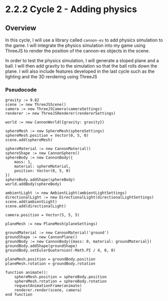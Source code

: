 # 2.2.2 Cycle 2 - Adding physics

## Overview

In this cycle, I will use a library called `cannon-es` to add physics simulation to the game. I will integrate the physics simulation into my game using ThreeJS to render the position of the cannon-es objects in the scene.

In order to test the physics simulation, I will generate a sloped plane and a ball. I will then add gravity to the simulation so that the ball rolls down the plane. I will also include features developed in the last cycle such as the lighting and the 3D rendering using ThreeJS

### Pseudocode

```
gravity := 9.82
scene := new ThreeJSScene()
camera := new ThreeJSCamera(cameraSettings)
renderer := new ThreeJSRenderer(rendererSettings)

world := new CannonWorld({gravity: gravity}) 

sphereMesh := new SphereMesh(sphereSettings)
sphereMesh.position = Vector(0, 5, 0)
scene.add(sphereMesh)

sphereMaterial := new CannonMaterial()
sphereShape := new CannonSphere()
sphereBody := new CannonBody({
    mass: 1,
    material: sphereMaterial,
    position: Vector(0, 5, 0)
})
sphereBody.addShape(sphereBody)
world.addBody(sphereBody)

ambientLight := new AmbientLight(ambientLightSettings)
directionalLight := new DirectionalLight(directionalLightSettings)
scene.add(ambientLight)
scene.add(directionalLight)

camera.position = Vector(5, 5, 5)

planeMesh := new PlaneMesh(planeSettings)

groundMaterial := new CannonMaterial('ground')
groundShape := new CannonPlane()
groundBody := new CannonBody({mass: 0, material: groundMaterial})
groundBody.addShape(groundShape)
groundBody.setEulerQuaternion(-Math.PI / 4, 0, 0)

planeMesh.position = groundBody.position
planeMesh.rotation = groundBody.rotation

function animate():
    sphereMesh.position = sphereBody.position
    sphereMesh.rotation = sphereBody.rotation
    requestAnimationFrame(animate)
    renderer.render(scene, camera)
end function
```
